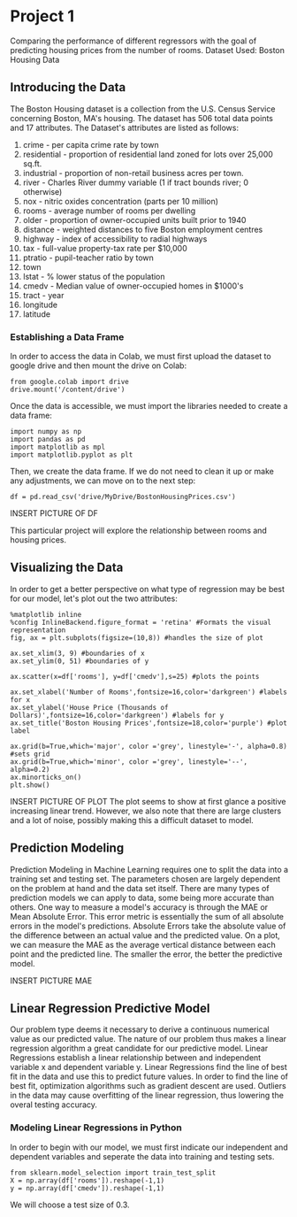 # Project 1

Comparing the performance of different regressors with the goal of predicting housing prices from the number of rooms.
Dataset Used: Boston Housing Data

## Introducing the Data
The Boston Housing dataset is a collection from the U.S. Census Service concerning Boston, MA's housing. The dataset has 506 total data points and 17 attributes. The Dataset's attributes are listed as follows:
1. crime - per capita crime rate by town
2. residential - proportion of residential land zoned for lots over 25,000 sq.ft.
3. industrial - proportion of non-retail business acres per town.
4. river - Charles River dummy variable (1 if tract bounds river; 0 otherwise)
5. nox - nitric oxides concentration (parts per 10 million)
6. rooms - average number of rooms per dwelling
7. older - proportion of owner-occupied units built prior to 1940
8. distance - weighted distances to five Boston employment centres
9. highway - index of accessibility to radial highways
10. tax - full-value property-tax rate per $10,000
11. ptratio - pupil-teacher ratio by town
12. town
13. lstat - % lower status of the population
14. cmedv - Median value of owner-occupied homes in $1000's
15. tract - year
16. longitude
17. latitude

### Establishing a Data Frame
In order to access the data in Colab, we must first upload the dataset to google drive and then mount the drive on Colab:
~~~
from google.colab import drive
drive.mount('/content/drive')
~~~
Once the data is accessible, we must import the libraries needed to create a data frame:
~~~
import numpy as np
import pandas as pd
import matplotlib as mpl
import matplotlib.pyplot as plt
~~~
Then, we create the data frame. If we do not need to clean it up or make any adjustments, we can move on to the next step:
~~~
df = pd.read_csv('drive/MyDrive/BostonHousingPrices.csv')
~~~

INSERT PICTURE OF DF

This particular project will explore the relationship between rooms and housing prices.

## Visualizing the Data
In order to get a better perspective on what type of regression may be best for our model, let's plot out the two attributes:
~~~
%matplotlib inline
%config InlineBackend.figure_format = 'retina' #Formats the visual representation
fig, ax = plt.subplots(figsize=(10,8)) #handles the size of plot

ax.set_xlim(3, 9) #boundaries of x
ax.set_ylim(0, 51) #boundaries of y

ax.scatter(x=df['rooms'], y=df['cmedv'],s=25) #plots the points

ax.set_xlabel('Number of Rooms',fontsize=16,color='darkgreen') #labels for x
ax.set_ylabel('House Price (Thousands of Dollars)',fontsize=16,color='darkgreen') #labels for y
ax.set_title('Boston Housing Prices',fontsize=18,color='purple') #plot label

ax.grid(b=True,which='major', color ='grey', linestyle='-', alpha=0.8) #sets grid
ax.grid(b=True,which='minor', color ='grey', linestyle='--', alpha=0.2)
ax.minorticks_on()
plt.show()
~~~
INSERT PICTURE OF PLOT
The plot seems to show at first glance a positive increasing linear trend. However, we also note that there are large clusters and a lot of noise, possibly making this a difficult dataset to model.

## Prediction Modeling
Prediction Modeling in Machine Learning requires one to split the data into a training set and testing set. The parameters chosen are largely dependent on the problem at hand and the data set itself. There are many types of prediction models we can apply to data, some being more accurate than others. One way to measure a model's accuracy is through the MAE or Mean Absolute Error. This error metric is essentially the sum of all absolute errors in the model's predictions. Absolute Errors take the absolute value of the difference between an actual value and the predicted value. On a plot, we can measure the MAE as the average vertical distance between each point and the predicted line. The smaller the error, the better the predictive model.

INSERT PICTURE MAE

## Linear Regression Predictive Model
Our problem type deems it necessary to derive a continuous numerical value as our predicted value. The nature of our problem thus makes a linear regression algorithm a great candidate for our predictive model. Linear Regressions establish a linear relationship between and independent variable x and dependent variable y. Linear Regressions find the line of best fit in the data and use this to predict future values. In order to find the line of best fit, optimization algorithms such as gradient descent are used. Outliers in the data may cause overfitting of the linear regression, thus lowering the overal testing accuracy.

### Modeling Linear Regressions in Python
In order to begin with our model, we must first indicate our independent and dependent variables and seperate the data into training and testing sets.
~~~
from sklearn.model_selection import train_test_split
X = np.array(df['rooms']).reshape(-1,1)
y = np.array(df['cmedv']).reshape(-1,1)
~~~
We will choose a test size of 0.3.

